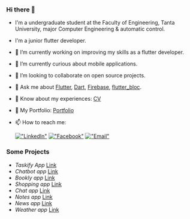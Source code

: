 ### Hi there 👋

- I'm a undergraduate student at the Faculty of Engineering, Tanta University, major Computer Engineering & automatic control.
- I'm a junior flutter developer.


- 🔭 I’m currently working on improving my skills as a flutter developer.
- 🌱 I’m currently curious about mobile applications.
- 👯 I’m looking to collaborate on open source projects.
- 💬 Ask me about [Flutter](https://flutter.dev), [Dart](https://dart.dev), [Firebase](https://firebase.google.com/), [flutter_bloc](https://pub.dev/packages/flutter_bloc).
- 📄 Know about my experiences: [CV](https://drive.google.com/file/d/1Ld9NWpZWSMdKZPtcBExxnhlsRLoA_rh3/view?usp=drive_link)
- 📄 My Portfolio: [Portfolio](https://portfolio-karimtamer.netlify.app/)
- 📫 How to reach me:

  [!["LinkedIn"](https://img.shields.io/badge/LinkedIn-blue?style=flat&logo=linkedin&labelColor=blue)](https://www.linkedin.com/in/karim-tamer74?utm_source=share&utm_campaign=share_via&utm_content=profile&utm_medium=android_app )
  [!["Facebook"](https://img.shields.io/badge/Facebook-blue?style=flat&logo=facebook&labelColor=blue)](https://www.facebook.com/kemo.abokamel.9?mibextid=ZbWKwL )
  [!["Email"](https://img.shields.io/badge/Email-D14836?style=flat&logo=gmail&logoColor=white)](mailto:karimabokamel74@example.com)
  
### Some Projects 
- *Taskify App* [Link](https://github.com/KarimTamer74/taskify-app)
- *Chatbot app* [Link](https://github.com/KarimTamer74/chatbot-app/tree/master)
- *Bookly app* [Link](https://github.com/KarimTamer74/bookly-app)
- *Shopping app* [Link](https://github.com/KarimTamer74/shopping_app)
- *Chat app* [Link](https://github.com/KarimTamer74/chat-app)
- *Notes app* [Link](https://github.com/KarimTamer74/notes_app)
- *News app* [Link](https://github.com/KarimTamer74/news-app)
- *Weather app* [Link](https://github.com/KarimTamer74/weather-app)
